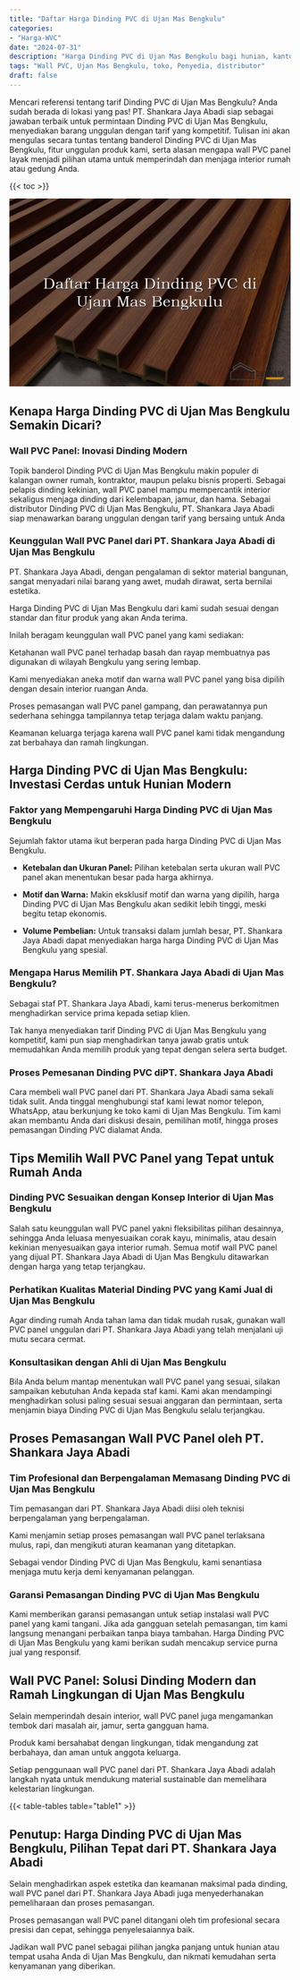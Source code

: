 ```yaml
---
title: "Daftar Harga Dinding PVC di Ujan Mas Bengkulu"
categories: 
- "Harga-WVC"
date: "2024-07-31"
description: "Harga Dinding PVC di Ujan Mas Bengkulu bagi hunian, kantor, dan ritel. Material unggulan, beragam motif, pilihan warna elegan, beserta jasa penempatan ditangani oleh tim berpengalaman serta kepastian resmi!|Servis distribusi Dinding PVC di Ujan Mas Bengkulu untuk kebutuhan hunian, office, maupun toko, beserta panel terbaik dan instalasi oleh teknisi ahli serta jaminan resmi.|Pilihan Dinding PVC di Ujan Mas Bengkulu yang andal bagi tempat tinggal, perkantoran, serta ritel, dengan panel terbaik dan instalasi ditangani oleh tenaga ahli berpengalaman dan jaminan resmi.|Penjualan Dinding PVC di Ujan Mas Bengkulu bagi tempat tinggal, kantor, dan ritel, beserta material unggulan dan penempatan dikerjakan oleh tim ahli, disertai dengan kepastian resmi.}"
tags: "Wall PVC, Ujan Mas Bengkulu, toko, Penyedia, distributor"
draft: false
---
```


Mencari referensi tentang tarif Dinding PVC di Ujan Mas Bengkulu? Anda sudah berada di lokasi yang pas! PT. Shankara Jaya Abadi siap sebagai jawaban terbaik untuk permintaan Dinding PVC di Ujan Mas Bengkulu, menyediakan barang unggulan dengan tarif yang kompetitif. Tulisan ini akan mengulas secara tuntas tentang banderol Dinding PVC di Ujan Mas Bengkulu, fitur unggulan produk kami, serta alasan mengapa wall PVC panel layak menjadi pilihan utama untuk memperindah dan menjaga interior rumah atau gedung Anda.

{{< toc >}}

![Daftar Harga Dinding PVC di Ujan Mas Bengkulu](/images/Harga-WVC/Daftar-Harga-Dinding-PVC-di-Ujan-Mas-Bengkulu.png)


## Kenapa Harga Dinding PVC di Ujan Mas Bengkulu Semakin Dicari?

### Wall PVC Panel: Inovasi Dinding Modern

Topik banderol Dinding PVC di Ujan Mas Bengkulu makin populer di kalangan owner rumah, kontraktor, maupun pelaku bisnis properti. Sebagai pelapis dinding kekinian, wall PVC panel mampu mempercantik interior sekaligus menjaga dinding dari kelembapan, jamur, dan hama. Sebagai distributor Dinding PVC di Ujan Mas Bengkulu, PT. Shankara Jaya Abadi siap menawarkan barang unggulan dengan tarif yang bersaing untuk Anda

### Keunggulan Wall PVC Panel dari PT. Shankara Jaya Abadi di Ujan Mas Bengkulu

PT. Shankara Jaya Abadi, dengan pengalaman di sektor material bangunan, sangat menyadari nilai barang yang awet, mudah dirawat, serta bernilai estetika.

Harga Dinding PVC di Ujan Mas Bengkulu dari kami sudah sesuai dengan standar dan fitur produk yang akan Anda terima.

Inilah beragam keunggulan wall PVC panel yang kami sediakan:

Ketahanan wall PVC panel terhadap basah dan rayap membuatnya pas digunakan di wilayah Bengkulu yang sering lembap.

Kami menyediakan aneka motif dan warna wall PVC panel yang bisa dipilih dengan desain interior ruangan Anda.

Proses pemasangan wall PVC panel gampang, dan perawatannya pun sederhana sehingga tampilannya tetap terjaga dalam waktu panjang.

Keamanan keluarga terjaga karena wall PVC panel kami tidak mengandung zat berbahaya dan ramah lingkungan.

## Harga Dinding PVC di Ujan Mas Bengkulu: Investasi Cerdas untuk Hunian Modern

### Faktor yang Mempengaruhi Harga Dinding PVC di Ujan Mas Bengkulu

Sejumlah faktor utama ikut berperan pada harga Dinding PVC di Ujan Mas Bengkulu.

- **Ketebalan dan Ukuran Panel:** Pilihan ketebalan serta ukuran wall PVC panel akan menentukan besar pada harga akhirnya.

- **Motif dan Warna:** Makin eksklusif motif dan warna yang dipilih, harga Dinding PVC di Ujan Mas Bengkulu akan sedikit lebih tinggi, meski begitu tetap ekonomis.

- **Volume Pembelian:** Untuk transaksi dalam jumlah besar, PT. Shankara Jaya Abadi dapat menyediakan harga harga Dinding PVC di Ujan Mas Bengkulu yang spesial.

### Mengapa Harus Memilih PT. Shankara Jaya Abadi di Ujan Mas Bengkulu?

Sebagai staf PT. Shankara Jaya Abadi, kami terus-menerus berkomitmen menghadirkan service prima kepada setiap klien.

Tak hanya menyediakan tarif Dinding PVC di Ujan Mas Bengkulu yang kompetitif, kami pun siap menghadirkan tanya jawab gratis untuk memudahkan Anda memilih produk yang tepat dengan selera serta budget.

### Proses Pemesanan Dinding PVC diPT. Shankara Jaya Abadi

Cara membeli wall PVC panel dari PT. Shankara Jaya Abadi sama sekali tidak sulit. Anda tinggal menghubungi staf kami lewat nomor telepon, WhatsApp, atau berkunjung ke toko kami di Ujan Mas Bengkulu. Tim kami akan membantu Anda dari diskusi desain, pemilihan motif, hingga proses pemasangan Dinding PVC dialamat Anda.

## Tips Memilih Wall PVC Panel yang Tepat untuk Rumah Anda

### Dinding PVC Sesuaikan dengan Konsep Interior di Ujan Mas Bengkulu

Salah satu keunggulan wall PVC panel yakni fleksibilitas pilihan desainnya, sehingga Anda leluasa menyesuaikan corak kayu, minimalis, atau desain kekinian menyesuaikan gaya interior rumah. Semua motif wall PVC panel yang dijual PT. Shankara Jaya Abadi di Ujan Mas Bengkulu ditawarkan dengan harga yang tetap terjangkau.

### Perhatikan Kualitas Material Dinding PVC yang Kami Jual di Ujan Mas Bengkulu

Agar dinding rumah Anda tahan lama dan tidak mudah rusak, gunakan wall PVC panel unggulan dari PT. Shankara Jaya Abadi yang telah menjalani uji mutu secara cermat.

### Konsultasikan dengan Ahli di Ujan Mas Bengkulu

Bila Anda belum mantap menentukan wall PVC panel yang sesuai, silakan sampaikan kebutuhan Anda kepada staf kami. Kami akan mendampingi menghadirkan solusi paling sesuai sesuai anggaran dan permintaan, serta menjamin biaya Dinding PVC di Ujan Mas Bengkulu selalu terjangkau.

## Proses Pemasangan Wall PVC Panel oleh PT. Shankara Jaya Abadi

### Tim Profesional dan Berpengalaman Memasang Dinding PVC di Ujan Mas Bengkulu

Tim pemasangan dari PT. Shankara Jaya Abadi diisi oleh teknisi berpengalaman yang berpengalaman.

Kami menjamin setiap proses pemasangan wall PVC panel terlaksana mulus, rapi, dan mengikuti aturan keamanan yang ditetapkan.

Sebagai vendor Dinding PVC di Ujan Mas Bengkulu, kami senantiasa menjaga mutu kerja demi kenyamanan pelanggan.

### Garansi Pemasangan Dinding PVC di Ujan Mas Bengkulu

Kami memberikan garansi pemasangan untuk setiap instalasi wall PVC panel yang kami tangani. Jika ada gangguan setelah pemasangan, tim kami langsung menangani perbaikan tanpa biaya tambahan. Harga Dinding PVC di Ujan Mas Bengkulu yang kami berikan sudah mencakup service purna jual yang responsif.

## Wall PVC Panel: Solusi Dinding Modern dan Ramah Lingkungan di Ujan Mas Bengkulu

Selain memperindah desain interior, wall PVC panel juga mengamankan tembok dari masalah air, jamur, serta gangguan hama.

Produk kami bersahabat dengan lingkungan, tidak mengandung zat berbahaya, dan aman untuk anggota keluarga.

Setiap penggunaan wall PVC panel dari PT. Shankara Jaya Abadi adalah langkah nyata untuk mendukung material sustainable dan memelihara kelestarian lingkungan.

{{< table-tables table="table1" >}}

## Penutup: Harga Dinding PVC di Ujan Mas Bengkulu, Pilihan Tepat dari PT. Shankara Jaya Abadi

Selain menghadirkan aspek estetika dan keamanan maksimal pada dinding, wall PVC panel dari PT. Shankara Jaya Abadi juga menyederhanakan pemeliharaan dan proses pemasangan.

Proses pemasangan wall PVC panel ditangani oleh tim profesional secara presisi dan cepat, sehingga penyelesaiannya baik.

Jadikan wall PVC panel sebagai pilihan jangka panjang untuk hunian atau tempat usaha Anda di Ujan Mas Bengkulu, dan nikmati kemudahan serta kenyamanan yang diberikan.
